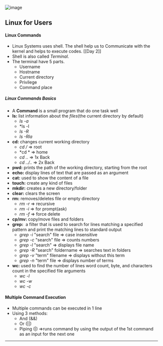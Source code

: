 ![image](https://github.com/Mistire/GTSTv1/assets/96515111/2e331dda-2831-4f4e-aed4-07721b800aae)
## Linux for Users

#### Linux Commands
- Linux Systems uses shell. The shell help us to Communicate with the kernel and helps to execute codes. [[Day 2]]
- Shell is also called *Terminal*.
- The terminal have 5 parts.
	- Username
	- Hostname
	- Current directory
	- Privilege
	- Command place
##### Linux Commands Basics
- A **Command** is a small program that do one task well
- **ls:** list information about the *files*(the current directory by default)
	- *ls -a*
	- *ls -l
	- *ls -R*
	- *ls -Rla*
- **cd:** changes current working directory
	- *cd /* => root
	- *cd * => home
	- *cd ..* => 1x Back
	- *cd ../..* => 2x Back
- **pwd:** prints the path of the working directory, starting from the root 
- **echo:** display lines of text that are passed as an argument
- **cat:** used to show the content of a file
- **touch:** create any kind of files
- **mkdir:** creates a new directory/folder
- **clear:** clears the screen
- **rm:** removes/deletes file or empty directory
	- *rm -r* => recursive
	-  *rm -i* => for prompt(ask)
	-  *rm -f* => force delete
- **cp/mv:** copy/move files and folders
- **grep:**  a filter that is used to search for lines matching a specified pattern and print the matching lines to standard output
	- *grep -i* "search" file =>  case insensitive
	- *grep -c* "search" file => counts numbers
	- *grep -l* "search" => displays file name 
	- *grep -R* "search" foldername => searches text in folders
	- *grep -v* "term" filename => displays without this term
	- *grep -n* "term" file => displays number of terms
- **wc:** used to find the number of lines word count, byte, and characters count in the specified file arguments
	- *wc -l*
	- *wc -w*
	- *wc -c*
#### Multiple Command Execution
- Multiple commands can be executed in 1 line
- Using 3 methods:
	- And (&&)
	- Or (||)
	- Piping (|) =>runs command by using the output of the 1st command as an input for the next one
 ---


